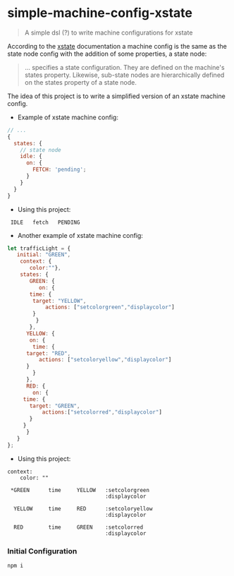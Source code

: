 # simple-machine-config-xstate
> A simple dsl (?) to write machine configurations for xstate

According to the  [xstate](https://github.com/davidkpiano/xstate) documentation  a  machine config is the same as the state node config with the addition of some properties, a state node:

> ... specifies a state configuration. They are defined on the machine's states property. Likewise, sub-state nodes are hierarchically defined on the states property of a state node.

The idea of this project is to write a simplified version of an xstate machine config.

- Example of xstate machine config:

``` javascript
// ...
{
  states: {
    // state node
    idle: {
      on: {
        FETCH: 'pending';
      }
    }
  }
}
```

- Using this project:

```
 IDLE   fetch   PENDING  
```


- Another example of xstate machine config:


``` javascript
let trafficLight = {
   initial: "GREEN",
    context: {
       color:""},
    states: {
       GREEN: {
          on: {
	   time: {
	    target: "YELLOW",
            actions: ["setcolorgreen","displaycolor"]
	    }
         }
       },
      YELLOW: {
       on: {
        time: {
	  target: "RED",
          actions: ["setcoloryellow","displaycolor"]
	  }
        }
      },
      RED: {
        on: {
	 time: {
	   target: "GREEN",
           actions:["setcolorred","displaycolor"]
	   }
	 }
      }
   }
};
```

- Using this project:

``` 
context:
    color: ""

 *GREEN      time     YELLOW   :setcolorgreen
                               :displaycolor

  YELLOW     time     RED      :setcoloryellow
                               :displaycolor

  RED        time     GREEN    :setcolorred
                               :displaycolor
```



### Initial Configuration


``` shell
npm i
```



